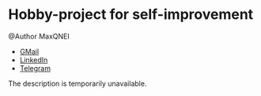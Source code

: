 # Hobby-project for self-improvement

@Author MaxQNEI

-   [GMail](maxqnei@gmail.com)
-   [LinkedIn](https://www.linkedin.com/in/maxqnei/)
-   [Telegram](https://t.me/maxqnei)

The description is temporarily unavailable.
